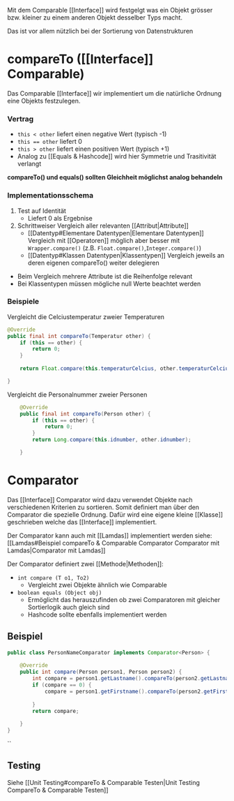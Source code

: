 Mit dem Comparable [[Interface]] wird festgelgt was ein Objekt grösser bzw. kleiner zu einem anderen Objekt desselber Typs macht.

Das ist vor allem nützlich bei der Sortierung von Datenstrukturen


# compareTo ([[Interface]] Comparable)
Das Comparable [[Interface]] wir implementiert um die natürliche Ordnung eine Objekts festzulegen. 
### Vertrag
- `this < other` liefert einen negative Wert (typisch -1)
- `this == other` liefert 0
- `this > other` liefert einen positiven Wert (typisch +1)
- Analog zu [[Equals & Hashcode]] wird hier Symmetrie und Trasitivität verlangt

**compareTo() und equals() sollten Gleichheit möglichst analog behandeln**

### Implementationsschema
1. Test auf Identität
	- Liefert 0 als Ergebnise
2. Schrittweiser Vergleich aller relevanten [[Attribut|Attribute]]
	- [[Datentyp#Elementare Datentypen|Elementare Datentypen]] Vergleich mit [[Operatoren]] möglich aber besser mit `Wrapper.compare()` (z.B. `Float.compare()`,`Integer.compare()`)
	- [[Datentyp#Klassen Datentypen|Klassentypen]] Vergleich jeweils an deren eigenen compareTo() weiter delegieren

- Beim Vergleich mehrere Attribute ist die Reihenfolge relevant
- Bei Klassentypen müssen mögliche null Werte beachtet werden

### Beispiele
Vergleicht die Celciustemperatur zweier Temperaturen
```java
@Override
public final int compareTo(Temperatur other) {
    if (this == other) {
        return 0;
    }
        
    return Float.compare(this.temperaturCelcius, other.temperaturCelcius);

}

```
Vergleicht die Personalnummer zweier Personen 
```java
    @Override
    public final int compareTo(Person other) {
        if (this == other) {
            return 0;
        }
        return Long.compare(this.idnumber, other.idnumber);

    }
```
# Comparator
Das [[Interface]] Comparator wird dazu verwendet Objekte nach verschiedenen Kriterien zu sortieren. Somit definiert man über den Comparator die spezielle Ordnung. 
Dafür wird eine eigene kleine [[Klasse]] geschrieben welche das [[Interface]] implementiert. 

Der Comparator kann auch mit [[Lamdas]] implementiert werden siehe: [[Lamdas#Beispiel compareTo & Comparable Comparator Comparator mit Lamdas|Comparator mit Lamdas]]

Der Comparator definiert zwei [[Methode|Methoden]]:
- `int compare (T o1, To2)`
	- Vergleicht zwei Objekte ähnlich wie Comparable
- `boolean equals (Object obj)`
	- Ermöglicht das herauszufinden ob zwei Comparatoren mit gleicher Sortierlogik auch  gleich sind
	- Hashcode sollte ebenfalls implementiert werden

## Beispiel
```java
public class PersonNameComparator implements Comparator<Person> {
    
    @Override
    public int compare(Person person1, Person person2) {
        int compare = person1.getLastname().compareTo(person2.getLastname());
        if (compare == 0) {
            compare = person1.getFirstname().compareTo(person2.getFirstname());
        
        }
        return compare;
        
    }
}
```
``
## Testing
Siehe [[Unit Testing#compareTo & Comparable Testen|Unit Testing CompareTo & Comparable Testen]]
